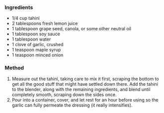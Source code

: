 ### Ingredients

* 1/4 cup tahini
* 2 tablespoons fresh lemon juice
* 1 tablespoon grape seed, canola, or some other neutral oil
* 1 tablespoon soy sauce
* 1 tablespoon water
* 1 clove of garlic, crushed
* 1 teaspoon maple syrup
* 1 teaspoon minced onion


### Method

1. Measure out the tahini, taking care to mix it first, scraping the bottom to get all the good stuff that might have settled down there. Add the tahini to the blender, along with the remaining ingredients, and blend until completely smooth, scraping down the sides once. 
2. Pour into a container, cover, and let rest for an hour before using so the garlic can fully permeate the dressing (it really intensifies). 

